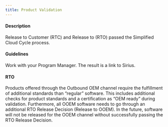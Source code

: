 ```yaml
---
title: Product Validation
---
```

#### Description

Release to Customer (RTC) and Release to (RTO) passed the Simplified Cloud Cycle process.

#### Guidelines

Work with your Program Manager. The result is a link to Sirius.

#### RTO
Products offered through the Outbound OEM channel require the fulfillment of additional standards than “regular” software. This includes additional checks for product standards and a certification as “OEM ready” during validation. Furthermore, all OOEM software needs to go through an additional RTO Release Decision (Release to OOEM). In the future, software will not be released for the OOEM channel without successfully passing the RTO Release Decision.
